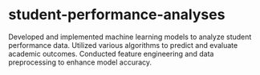 # student-performance-analyses
Developed and implemented machine learning models to analyze student performance data. Utilized various algorithms to predict and evaluate academic outcomes. Conducted feature engineering and data preprocessing to enhance model accuracy.
